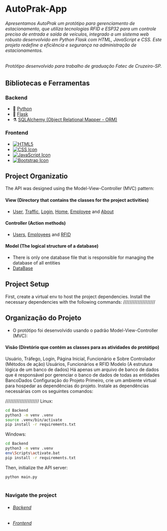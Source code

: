 
# AutoPrak-App

###### Apresentamos AutoPrak um protótipo para gerenciamento de estacionamento, que utiliza tecnologias RFID e ESP32 para um controle preciso de entrada e saída de veículos, integrado a um sistema web robusto desenvolvido em Python Flask com HTML, JavaScript e CSS. Este projeto redefine a eficiência e segurança na administração de estacionamentos.

###### Protótipo desenvolvido para trabalho de graduação Fatec de Cruzeiro-SP.

## Bibliotecas e Ferramentas

### Backend

* 🐍 [Python](https://www.python.org/)
* 🧪 [Flask](https://flask.palletsprojects.com/en/2.3.x/)
* ⚗️  [SQLAlchemy (Object Relational Mapper - ORM)](https://flask-sqlalchemy.palletsprojects.com/en/3.0.x/)

### Frontend
* [![HTML5](https://upload.wikimedia.org/wikipedia/commons/thumb/6/61/HTML5_logo_and_wordmark.svg/50px-HTML5_logo_and_wordmark.svg.png)](https://developer.mozilla.org/en-US/docs/Glossary/HTML5)
* [![CSS Icon](https://upload.wikimedia.org/wikipedia/commons/thumb/d/d5/CSS3_logo_and_wordmark.svg/50px-CSS3_logo_and_wordmark.svg.png)](https://developer.mozilla.org/en-US/docs/Web/CSS)
* [![JavaScript Icon](https://github.com/Djonatan01/AutoPark/assets/103201121/5f6f6e3b-3c7a-4af8-ab59-b5603657e9e0)](https://developer.mozilla.org/en-US/docs/Web/JavaScript)
* [![Bootstrap Icon](https://upload.wikimedia.org/wikipedia/commons/thumb/b/b2/Bootstrap_logo.svg/50px-Bootstrap_logo.svg.png)](https://getbootstrap.com/)



## Project Organizatio

The API was designed using the Model-View-Controller (MVC) pattern:

#### View (Directory that contains the classes for the project activities)

* [User](Src/View/User.py), [Traffic](Src/View/Traffic.py), [Login](Src/View/Login.py), [Home](Src/View/Home.py), [Employee](Src/View/Employee.py) and [About](Src/View/About.py)

#### Controller (Action methods)

* [Users](Src/Controller/Users.py), [Employees](Src/Controller/Employees.py) and [RFID](Src/Controller/RFID.py)

#### Model (The logical structure of a database)

* There is only one database file that is responsible for managing the database of all entities
* [DataBase](Src/Model/BancoDados.py)

## Project Setup

First, create a virtual env to host the project dependencies.
Install the necessary dependencies with the following commands:
////////////////////

## Organização do Projeto

* O protótipo foi desenvolvido usando o padrão Model-View-Controller (MVC):

#### Visão (Diretório que contém as classes para as atividades do protótipo)

Usuário, Tráfego, Login, Página Inicial, Funcionário e Sobre
Controlador (Métodos de ação)
Usuários, Funcionários e RFID
Modelo (A estrutura lógica de um banco de dados)
Há apenas um arquivo de banco de dados que é responsável por gerenciar o banco de dados de todas as entidades
BancoDados
Configuração do Projeto
Primeiro, crie um ambiente virtual para hospedar as dependências do projeto.
Instale as dependências necessárias com os seguintes comandos:




/////////////////////
Linux:

```bash
cd Backend
python3 -m venv .venv
source .venv/bin/activate
pip install -r requirements.txt
```

Windows:

```bash
cd Backend
python3 -m venv .venv
env\Scripts\activate.bat
pip install -r requirements.txt
```

Then, initialize the API server:

```bash
python main.py
```

#
### Navigate the project
 - ###### [Backend](https://github.com/adaatii/EasyInOut/tree/main/Src)
 - ###### [Frontend](https://github.com/adaatii/EasyInOut/tree/main/Templates)
